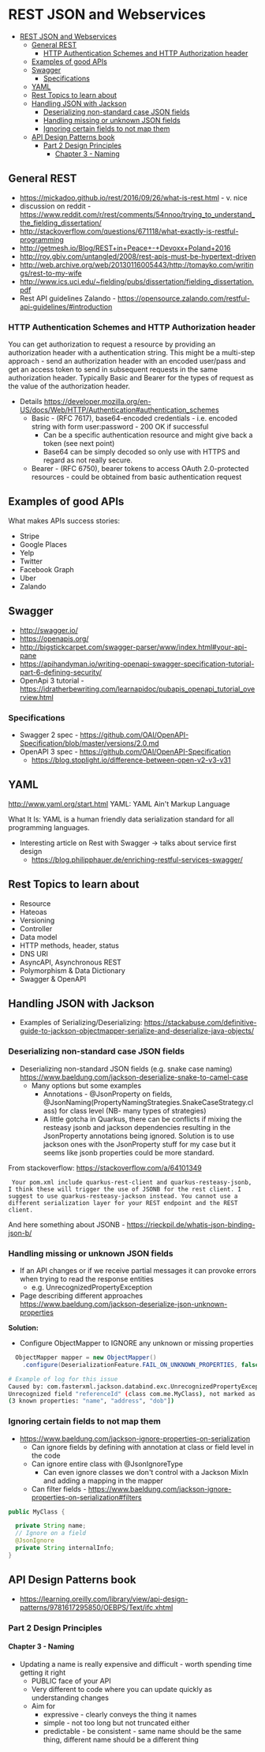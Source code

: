 # REST JSON and Webservices

- [REST JSON and Webservices](#rest-json-and-webservices)
  - [General REST](#general-rest)
    - [HTTP Authentication Schemes and HTTP Authorization header](#http-authentication-schemes-and-http-authorization-header)
  - [Examples of good APIs](#examples-of-good-apis)
  - [Swagger](#swagger)
    - [Specifications](#specifications)
  - [YAML](#yaml)
  - [Rest Topics to learn about](#rest-topics-to-learn-about)
  - [Handling JSON with Jackson](#handling-json-with-jackson)
    - [Deserializing non-standard case JSON fields](#deserializing-non-standard-case-json-fields)
    - [Handling missing or unknown JSON fields](#handling-missing-or-unknown-json-fields)
    - [Ignoring certain fields to not map them](#ignoring-certain-fields-to-not-map-them)
  - [API Design Patterns book](#api-design-patterns-book)
    - [Part 2 Design Principles](#part-2-design-principles)
      - [Chapter 3 - Naming](#chapter-3---naming)

## General REST

- <https://mickadoo.github.io/rest/2016/09/26/what-is-rest.html> - v.
    nice
- discussion on reddit -
    <https://www.reddit.com/r/rest/comments/54nnoo/trying_to_understand_the_fielding_dissertation/>
- <http://stackoverflow.com/questions/671118/what-exactly-is-restful-programming>
- <http://getmesh.io/Blog/REST+in+Peace+-+Devoxx+Poland+2016>
- <http://roy.gbiv.com/untangled/2008/rest-apis-must-be-hypertext-driven>
- <http://web.archive.org/web/20130116005443/http://tomayko.com/writings/rest-to-my-wife>
- <http://www.ics.uci.edu/~fielding/pubs/dissertation/fielding_dissertation.pdf>
- Rest API guidelines Zalando -
    <https://opensource.zalando.com/restful-api-guidelines/#introduction>

### HTTP Authentication Schemes and HTTP Authorization header

You can get authorization to request a resource by providing an authorization header with a authentication string. 
This might be a multi-step approach - send an authorization header with an encoded user/pass and get an access token to send in subsequent requests in the same authorization header.
Typically Basic and Bearer for the types of request as the value of the authorization header.

- Details <https://developer.mozilla.org/en-US/docs/Web/HTTP/Authentication#authentication_schemes>
  - Basic - (RFC 7617), base64-encoded credentials - i.e. encoded string with form user:password - 200 OK if successful
    - Can be a specific authentication resource and might give back a token (see next point)
    - Base64 can be simply decoded so only use with HTTPS and regard as not really secure.
  - Bearer - (RFC 6750), bearer tokens to access OAuth 2.0-protected resources - could be obtained from basic authentication request

## Examples of good APIs

What makes APIs success stories:

- Stripe
- Google Places
- Yelp
- Twitter
- Facebook Graph
- Uber
- Zalando

## Swagger

- <http://swagger.io/>
- <https://openapis.org/>
- <http://bigstickcarpet.com/swagger-parser/www/index.html#your-api-pane>
- <https://apihandyman.io/writing-openapi-swagger-specification-tutorial-part-6-defining-security/>
- OpenApi 3 tutorial -
    <https://idratherbewriting.com/learnapidoc/pubapis_openapi_tutorial_overview.html>

### Specifications

- Swagger 2 spec - <https://github.com/OAI/OpenAPI-Specification/blob/master/versions/2.0.md>
- OpenAPI 3 spec - <https://github.com/OAI/OpenAPI-Specification>
  - <https://blog.stoplight.io/difference-between-open-v2-v3-v31>

## YAML

<http://www.yaml.org/start.html> YAML: YAML Ain\'t Markup Language

What It Is: YAML is a human friendly data serialization standard for all programming languages.

- Interesting article on Rest with Swagger -> talks about service first design
  - <https://blog.philipphauer.de/enriching-restful-services-swagger/>

## Rest Topics to learn about

- Resource
- Hateoas
- Versioning
- Controller
- Data model
- HTTP methods, header, status
- DNS URI
- AsyncAPI, Asynchronous REST
- Polymorphism & Data Dictionary
- Swagger & OpenAPI

## Handling JSON with Jackson

- Examples of Serializing/Deserializing: <https://stackabuse.com/definitive-guide-to-jackson-objectmapper-serialize-and-deserialize-java-objects/>

### Deserializing non-standard case JSON fields

- Deserializing non-standard JSON fields (e.g. snake case naming) <https://www.baeldung.com/jackson-deserialize-snake-to-camel-case>
  - Many options but some examples
    - Annotations - @JsonProperty on fields, @JsonNaming(PropertyNamingStrategies.SnakeCaseStrategy.class) for class level (NB- many types of strategies)
    - A little gotcha in Quarkus, there can be conflicts if mixing the resteasy jsonb and jackson dependencies resulting in the JsonProperty annotations being ignored. Solution is to use jackson ones with the JsonProperty stuff for my case but it seems like jsonb properties could be more standard.

From stackoverflow: <https://stackoverflow.com/a/64101349>

```pre
 Your pom.xml include quarkus-rest-client and quarkus-resteasy-jsonb, I think these will trigger the use of JSONB for the rest client. I suggest to use quarkus-resteasy-jackson instead. You cannot use a different serialization layer for your REST endpoint and the REST client.
```

And here something about JSONB - <https://rieckpil.de/whatis-json-binding-json-b/>

### Handling missing or unknown JSON fields

- If an API changes or if we receive partial messages it can provoke errors when trying to read the response entities
  - e.g. UnrecognizedPropertyException
- Page describing different approaches <https://www.baeldung.com/jackson-deserialize-json-unknown-properties>

**Solution:**

- Configure ObjectMapper to IGNORE any unknown or missing properties

```java
  ObjectMapper mapper = new ObjectMapper()
    .configure(DeserializationFeature.FAIL_ON_UNKNOWN_PROPERTIES, false);
```

```bash
# Example of log for this issue
Caused by: com.fasterxml.jackson.databind.exc.UnrecognizedPropertyException: 
Unrecognized field "referenceId" (class com.me.MyClass), not marked as ignorable 
(3 known properties: "name", "address", "dob"])

```

### Ignoring certain fields to not map them 

- <https://www.baeldung.com/jackson-ignore-properties-on-serialization>
  - Can ignore fields by defining with annotation at class or field level in the code
  - Can ignore entire class with @JsonIgnoreType
    - Can even ignore classes we don't control with a Jackson MixIn and adding a mapping in the mapper
  - Can filter fields - <https://www.baeldung.com/jackson-ignore-properties-on-serialization#filters>

```java
public MyClass {

  private String name;
  // Ignore on a field
  @JsonIgnore
  private String internalInfo;
}

```

## API Design Patterns book

- <https://learning.oreilly.com/library/view/api-design-patterns/9781617295850/OEBPS/Text/ifc.xhtml>

### Part 2 Design Principles

#### Chapter 3 - Naming

- Updating a name is really expensive and difficult - worth spending time getting it right
  - PUBLIC face of your API
  - Very different to code where you can update quickly as understanding changes
  - Aim for
    - expressive - clearly conveys the thing it names
    - simple - not too long but not truncated either
    - predictable - be consistent - same name should be the same thing, different name should be a different thing


